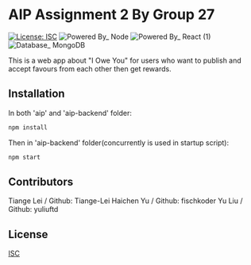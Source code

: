 # AIP Assignment 2 By Group 27
[![License: ISC](https://img.shields.io/badge/License-ISC-blue.svg)](https://opensource.org/licenses/ISC)
![Powered By_ Node](https://user-images.githubusercontent.com/63186539/97775584-d22dd800-1b9c-11eb-8f6e-bdaf0b180f0a.png)
![Powered By_ React (1)](https://user-images.githubusercontent.com/63186539/97775590-d8bc4f80-1b9c-11eb-8cc0-2c4a8b3687f7.png)
![Database_ MongoDB](https://user-images.githubusercontent.com/63186539/97775587-d78b2280-1b9c-11eb-9a48-868c3393a0c1.png)

This is a web app about "I Owe You" for users who want to publish and accept favours from each other then get rewards.

## Installation
In both 'aip' and 'aip-backend' folder:
```bash
npm install
```
Then in 'aip-backend' folder(concurrently is used in startup script):
```bash
npm start
```
## Contributors
Tiange Lei / Github: Tiange-Lei
Haichen Yu / Github: fischkoder
Yu Liu / Github: yuliuftd

## License
[ISC](https://choosealicense.com/licenses/isc/)
